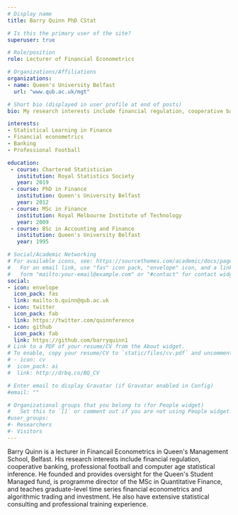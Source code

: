 ```yaml
---
# Display name
title: Barry Quinn PhD CStat

# Is this the primary user of the site?
superuser: true

# Role/position
role: Lecturer of Financial Econometrics

# Organizations/Affiliations
organizations:
- name: Queen's University Belfast
  url: "www.qub.ac.uk/mgt"

# Short bio (displayed in user profile at end of posts)
bio: My research interests include financial regulation, cooperative banking, professional football, and statistical learning in finance.

interests:
- Statistical Learning in Finance
- Financial econometrics
- Banking
- Professional Football

education:
 - course: Chartered Statistician
   institution: Royal Statistics Society
   year: 2019
 - course: PhD in Finance
   institution: Queen's University Belfast
   year: 2012
 - course: MSc in Finance
   institution: Royal Melbourne Institute of Technology
   year: 2009
 - course: BSc in Accounting and Finance
   institution: Queen's University Belfast
   year: 1995

# Social/Academic Networking
# For available icons, see: https://sourcethemes.com/academic/docs/page-builder/#icons
#   For an email link, use "fas" icon pack, "envelope" icon, and a link in the
#   form "mailto:your-email@example.com" or "#contact" for contact widget.
social:
- icon: envelope
  icon_pack: fas
  link: mailto:b.quinn@qub.ac.uk
- icon: twitter
  icon_pack: fab
  link: https://twitter.com/quinnference
- icon: github
  icon_pack: fab
  link: https://github.com/barryquinn1
# Link to a PDF of your resume/CV from the About widget.
# To enable, copy your resume/CV to `static/files/cv.pdf` and uncomment the lines below.
# - icon: cv
#  icon_pack: ai
#  link: http://drbq.co/BQ_CV

# Enter email to display Gravatar (if Gravatar enabled in Config)
#email: ""

# Organizational groups that you belong to (for People widget)
#   Set this to `[]` or comment out if you are not using People widget.
#user_groups:
#- Researchers
#- Visitors
---
```


Barry Quinn is a lecturer in Financail Econometrics in Queen's Management School, Belfast. His research interests include financial regulation, cooperative banking, professional football and computer age statistical inference. He founded and provides oversight for the Queen's Student Managed fund, is programme director of the MSc in Quantitative Finance, and teaches graduate-level time series financial econometrics and algorithmic trading and investment. He also have extensive statistical consulting and professional training experience. 
